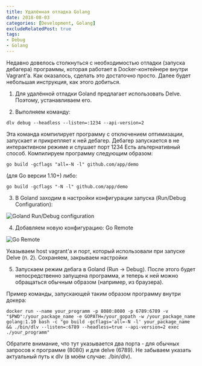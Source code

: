 ```yaml
---
title: Удалённая отладка Golang
date: 2018-08-03
categories: [Development, Golang]
excludeRelatedPost: true
tags:
- Debug
- Golang
---
```


Недавно довелось столкнуться с необходимостью отладки (запуска дебагера) программы, которая работает
в Docker-контейнере внутри Vagrant'а. Как оказалось, сделать это достаточно просто. Далее будет
небольшая инструкция, как этого добиться.

<!-- more -->

1. Для удалённой отладки Goland предлагает использовать Delve. Поэтому, устанавливаем его.

2. Выполняем команду:

```shell
dlv debug --headless --listen=:1234 --api-version=2
```

Эта команда компилирует программу с отключением оптимизации, запускает и прикрепляет к ней дебагер.
Дебагер запускается в не интерактивном режиме и слушает порт 1234 Есть альтернативный способ.
Компилируем программу следующим образом:

```shell
go build -gcflags "all=-N -l" github.com/app/demo
```

(для Go версии 1.10+)
либо:

```shell
go build -gcflags "-N -l" github.com/app/demo
```

3. В Goland заходим в настройки конфигурации запуска (Run/Debug Configuration):

![Goland Run/Debug configuration](/img/go-remote-debug/goland_run_config.png)

4. Добавляем новую конфигурацию: Go Remote

![Go Remote](/img/go-remote-debug/go_remote.png)

Указываем host vagrant'а и порт, который использовали при запуске Delve (п. 2). Сохраняем, закрываем
настройки

5. Запускаем режим дебага в Goland (Run → Debug). После этого будет непосредственно запущена
   программа, и теперь к ней можно обращаться обычным образом (например, из браузера).

Пример команды, запускающей таким образом программу внутри докера:

```shell
docker run --name your_programm -p 8080:8080 -p 6789:6789 -v "$PWD":/your_package_name -e GOPATH=/your_gopath -w /your_package_name golang:1.10 bash -c "go build -gcflags='all=-N -l' your_package_name && ./bin/dlv --listen=:6789 --headless=true --api-version=2 exec ./your_programm"
```

Обратите внимание, что тут указывается два порта - для обычных запросов к программе (8080) и для
delve (6789). Не забываем указать актуальный путь к dlv (в моём случае: ./bin/dlv).

<Remark></Remark>